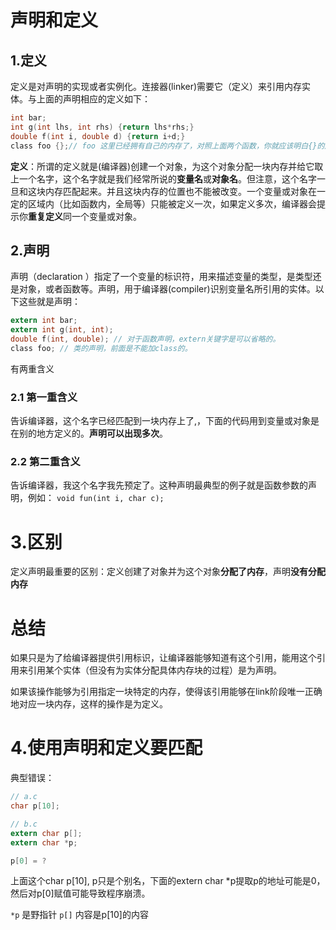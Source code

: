 # 声明和定义
## 1.定义

定义是对声明的实现或者实例化。连接器(linker)需要它（定义）来引用内存实体。与上面的声明相应的定义如下：

```c
int bar;
int g(int lhs, int rhs) {return lhs*rhs;} 
double f(int i, double d) {return i+d;} 
class foo {};// foo 这里已经拥有自己的内存了，对照上面两个函数，你就应该明白{}的用处了吧？
```

**定义**：所谓的定义就是(编译器)创建一个对象，为这个对象分配一块内存并给它取上一个名字，这个名字就是我们经常所说的**变量名**或**对象名**。但注意，这个名字一旦和这块内存匹配起来。并且这块内存的位置也不能被改变。一个变量或对象在一定的区域内（比如函数内，全局等）只能被定义一次，如果定义多次，编译器会提示你**重复定义**同一个变量或对象。

## 2.声明
声明（declaration ）指定了一个变量的标识符，用来描述变量的类型，是类型还是对象，或者函数等。声明，用于编译器(compiler)识别变量名所引用的实体。以下这些就是声明：

```c
extern int bar;
extern int g(int, int);
double f(int, double); // 对于函数声明，extern关键字是可以省略的。
class foo; // 类的声明，前面是不能加class的。
```

有两重含义

### 2.1 第一重含义
告诉编译器，这个名字已经匹配到一块内存上了,，下面的代码用到变量或对象是在别的地方定义的。**声明可以出现多次**。

### 2.2 第二重含义
告诉编译器，我这个名字我先预定了。这种声明最典型的例子就是函数参数的声明，例如：
`void fun(int i, char c);`

# 3.区别
定义声明最重要的区别：定义创建了对象并为这个对象**分配了内存**，声明**没有分配内存**

# 总结
如果只是为了给编译器提供引用标识，让编译器能够知道有这个引用，能用这个引用来引用某个实体（但没有为实体分配具体内存块的过程）是为声明。

如果该操作能够为引用指定一块特定的内存，使得该引用能够在link阶段唯一正确地对应一块内存，这样的操作是为定义。


# 4.使用声明和定义要匹配

典型错误：

```c
// a.c
char p[10];

// b.c
extern char p[];
extern char *p;

p[0] = ?
```
上面这个char p[10], p只是个别名，下面的extern char *p提取p的地址可能是0，然后对p[0]赋值可能导致程序崩溃。

`*p` 是野指针
`p[]` 内容是p[10]的内容
